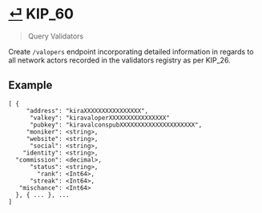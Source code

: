 # [⏎](README.md#Roadmap) KIP_60
> Query Validators

Create `/valopers` endpoint incorporating detailed information in regards to all network actors recorded in the validators registry as per KIP_26.

## Example 
```
[ {
     "address": "kiraXXXXXXXXXXXXXXXX",
      "valkey": "kiravaloperXXXXXXXXXXXXXXXX"
      "pubkey": "kiravalconspubXXXXXXXXXXXXXXXXXXXXX",
     "moniker": <string>,
     "website": <string>,
      "social": <string>,
    "identity": <string>,
  "commission": <decimal>,
      "status": <string>,
        "rank": <Int64>,
      "streak": <Int64>,
   "mischance": <Int64>
  }, { ... }, ...
]
```
